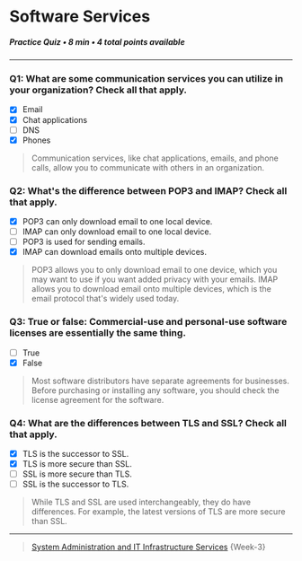 # Software Services
##### Practice Quiz • 8 min • 4 total points available 
---

### Q1: What are some communication services you can utilize in your organization? Check all that apply.

- [x] Email
- [x] Chat applications
- [ ] DNS
- [x] Phones

> Communication services, like chat applications, emails, and phone calls, allow you to communicate with others in an organization.

### Q2: What's the difference between POP3 and IMAP? Check all that apply.

- [x] POP3 can only download email to one local device.
- [ ] IMAP can only download email to one local device.
- [ ] POP3 is used for sending emails.
- [x] IMAP can download emails onto multiple devices.

> POP3 allows you to only download email to one device, which you may want to use if you want added privacy with your emails. IMAP allows you to download email onto multiple devices, which is the email protocol that's widely used today.

### Q3: True or false: Commercial-use and personal-use software licenses are essentially the same thing.

- [ ] True
- [x] False

> Most software distributors have separate agreements for businesses. Before purchasing or installing any software, you should check the license agreement for the software.

### Q4: What are the differences between TLS and SSL? Check all that apply.

- [x] TLS is the successor to SSL.
- [x] TLS is more secure than SSL.
- [ ] SSL is more secure than TLS.
- [ ] SSL is the successor to TLS.

> While TLS and SSL are used interchangeably, they do have differences. For example, the latest versions of TLS are more secure than SSL.


---

> [System Administration and IT Infrastructure Services](https://www.coursera.org/learn/system-administration-it-infrastructure-services/) {Week-3}
